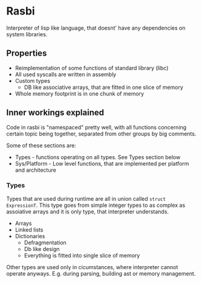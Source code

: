 # Rasbi
Interpreter of lisp like language, that doesnt' have any dependencies on system
libraries.


## Properties
- Reimplementation of some functions of standard library (libc)
- All used syscalls are written in assembly
- Custom types
  - DB like associative arrays, that are fitted in one slice of memory
- Whole memory footprint is in one chunk of memory


## Inner workings explained
Code in rasbi is "namespaced" pretty well, with all functions concerning
certain topic being together, separated from other groups by big comments.

Some of these sections are:
- Types - functions operating on all types. See Types section below
- Sys/Platform - Low level functions, that are implemented per platform and
  architecture



### Types
Types that are used during runtime are all in union called `struct
ExpressionT`.  This type goes from simple integer types to as complex as
assoiative arrays and it is only type, that interpreter understands.

- Arrays
- Linked lists
- Dictionaries
  - Defragmentation
  - Db like design
  - Everything is fitted into single slice of memory

Other types are used only in cicumstances, where interpreter cannot operate
anyways. E.g. during parsing, building ast or memory management.

